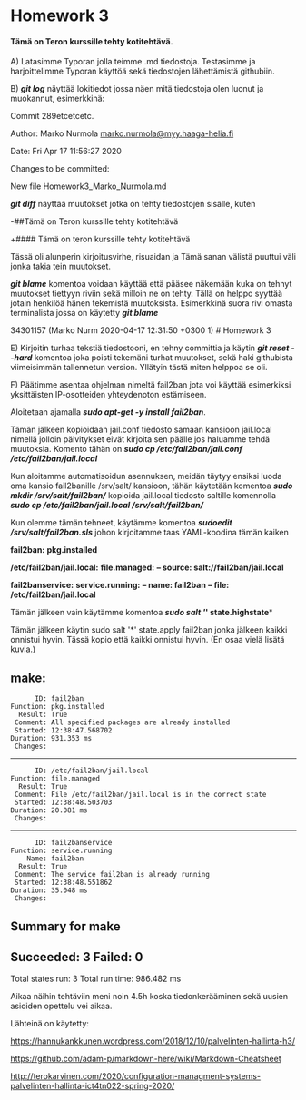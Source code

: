 # Homework 3

#### Tämä on Teron kurssille tehty kotitehtävä.

A) Latasimme Typoran jolla teimme .md tiedostoja. Testasimme ja harjoittelimme Typoran käyttöä sekä tiedostojen lähettämistä githubiin.

B) ***git log*** näyttää lokitiedot jossa näen mitä tiedostoja olen luonut ja muokannut, esimerkkinä:

Commit 289etcetcetc.

Author: Marko Nurmola <marko.nurmola@myy.haaga-helia.fi>

Date: Fri Apr 17 11:56:27 2020

Changes to be committed:

New file Homework3_Marko_Nurmola.md

***git diff*** näyttää muutokset jotka on tehty tiedostojen sisälle, kuten 

-##Tämä on Teron kurssille tehty kotitehtävä

+#### Tämä on teron kurssille tehty kotitehtävä

Tässä oli alunperin kirjoitusvirhe, risuaidan ja Tämä sanan välistä puuttui väli jonka takia tein muutokset.

***git blame*** komentoa voidaan käyttää että pääsee näkemään kuka on tehnyt muutokset tiettyyn riviin sekä milloin ne on tehty. Tällä on helppo syyttää jotain henkilöä hänen tekemistä muutoksista. Esimerkkinä suora rivi omasta terminalista jossa on käytetty ***git blame***

34301157 (Marko Nurm 2020-04-17 12:31:50 +0300  1) # Homework 3

E) Kirjoitin turhaa tekstiä tiedostooni, en tehny committia ja käytin ***git reset --hard*** komentoa joka poisti tekemäni turhat muutokset, sekä haki githubista viimeisimmän tallennetun version. Yllätyin tästä miten helppoa se oli.

F) Päätimme asentaa ohjelman nimeltä fail2ban jota voi käyttää esimerkiksi yksittäisten IP-osotteiden yhteydenoton estämiseen.

Aloitetaan ajamalla ***sudo apt-get -y install fail2ban***.

Tämän jälkeen kopioidaan jail.conf tiedosto samaan kansioon jail.local nimellä jolloin päivitykset eivät kirjoita sen päälle jos haluamme tehdä muutoksia. Komento tähän on ***sudo cp /etc/fail2ban/jail.conf /etc/fail2ban/jail.local***

 Kun aloitamme automatisoidun asennuksen, meidän täytyy ensiksi luoda oma kansio fail2banille /srv/salt/ kansioon, tähän käytetään komentoa ***sudo mkdir /srv/salt/fail2ban/*** kopioida jail.local tiedosto saltille komennolla ***sudo cp /etc/fail2ban/jail.local /srv/salt/fail2ban/*** 

Kun olemme tämän tehneet, käytämme komentoa ***sudoedit /srv/salt/fail2ban.sls*** johon kirjoitamme taas YAML-koodina tämän kaiken 

**fail2ban:**
  **pkg.installed**

**/etc/fail2ban/jail.local:**
  **file.managed:**
    **– source: salt://fail2ban/jail.local**

**fail2banservice:**
  **service.running:**
    **– name: fail2ban**
    **– file: /etc/fail2ban/jail.local**

Tämän jälkeen vain käytämme komentoa ***sudo salt '*' state.highstate***

Tämän jälkeen käytin sudo salt '*' state.apply fail2ban jonka jälkeen kaikki onnistui hyvin. Tässä kopio että kaikki onnistui hyvin. (En osaa vielä lisätä kuvia.)

make:
----------
          ID: fail2ban
    Function: pkg.installed
      Result: True
     Comment: All specified packages are already installed
     Started: 12:38:47.568702
    Duration: 931.353 ms
     Changes:   
----------
          ID: /etc/fail2ban/jail.local
    Function: file.managed
      Result: True
     Comment: File /etc/fail2ban/jail.local is in the correct state
     Started: 12:38:48.503703
    Duration: 20.081 ms
     Changes:   
----------
          ID: fail2banservice
    Function: service.running
        Name: fail2ban
      Result: True
     Comment: The service fail2ban is already running
     Started: 12:38:48.551862
    Duration: 35.048 ms
     Changes:   

Summary for make
------------
Succeeded: 3
Failed:    0
------------
Total states run:     3
Total run time: 986.482 ms



Aikaa näihin tehtäviin meni noin 4.5h koska tiedonkerääminen sekä uusien asioiden opettelu vei aikaa.

Lähteinä on käytetty:

https://hannukankkunen.wordpress.com/2018/12/10/palvelinten-hallinta-h3/

https://github.com/adam-p/markdown-here/wiki/Markdown-Cheatsheet

http://terokarvinen.com/2020/configuration-managment-systems-palvelinten-hallinta-ict4tn022-spring-2020/

